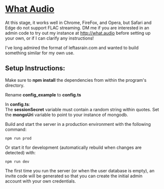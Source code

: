 # [What Audio](https://beta.what.audio)
At this stage, it works well in Chrome, FireFox, and Opera, but Safari and Edge do not support FLAC streaming. 
DM me if you are interested in an admin code to try out my instance at http://what.audio before setting up your own, or if I can clarify any instructions!

I've long admired the format of leftasrain.com and wanted to build something similar for my own use.

## Setup Instructions:
Make sure to **npm install** the dependencies from within the program's directory.

Rename **config_example** to **config.ts**

In **config.ts**:  
The **sessionSecret** variable must contain a random string within quotes.
Set the **mongoUri** variable to point to your instance of mongodb.

Build and start the server in a production environment with the following command:
```
npm run prod
```

Or start it for development (automatically rebuild when changes are detected) with:
```
npm run dev
```

The first time you run the server (or when the user database is empty), an invite code will be generated so that you can create the initial admin account with your own credentials.
